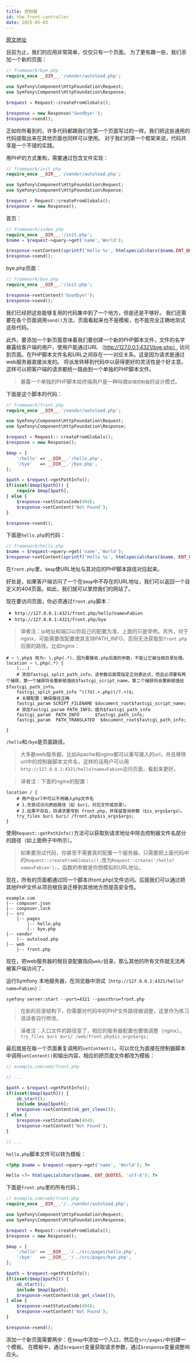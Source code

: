 ```yaml
---
title: 控制器
id: the-front-controller
date: 2025-05-03
---
```


[原文地址](https://symfony.com/doc/5.x/create_framework/front_controller.html)

目前为止，我们的应用非常简单，仅仅只有一个页面。
为了更有趣一些，我们添加一个新的页面：
```php
// framework/bye.php
require_once __DIR__.'/vendor/autoload.php';

use Symfony\Component\HttpFoundation\Request;
use Symfony\Component\HttpFoundation\Response;

$request = Request::createFromGlobals();

$response = new Response('Goodbye!');
$response->send();
```
正如你所看到的，许多代码都跟我们在第一个页面写过的一样。我们把这些通用的代码提取出来在其他页面也同样可以使用。
对于我们的第一个框架来说，代码共享是一个不错的实践。

用PHP的方式重构，需要通过包含文件实现：
```php
// framework/init.php
require_once __DIR__.'/vendor/autoload.php';

use Symfony\Component\HttpFoundation\Request;
use Symfony\Component\HttpFoundation\Reponse;

$request = Request::createFromGlobals();
$response = new Response();
```
首页：
```php
// framework/index.php
require_once __DIR__.'/init.php';
$name = $request->query->get('name','World');

$response->setContent(sprintf('Hello %s', htmlspecialchars($name,ENT_QUOTES,'utf-8')));
$response->send();
```
bye.php页面：
```php
// framework/bye.php
require_once __DIR__.'/init.php';

$response->setContent('Goodbye!');
$response->send();
```
我们已经把这些能够复用的代码集中到了一个地方，但是还是不够好。
我们还需要在各个页面调用`send()`方法，页面看起来也不是模板，也不能完全正确地测试这些代码。

此外，要添加一个新页面意味着我们要创建一个新的PHP脚本文件，文件的名字暴露给客户端的用户，使用户能通过URL （http://127.0.0.1:4321/bye.php） 访问到页面。在PHP脚本文件名和URL之间存在一一对应关系。这是因为请求是通过web服务器直接派发的。
将派发转移到代码中以获得更好的灵活性是个好主意。这样可以把客户端的请求都统一路由到一个单独的PHP脚本文件。

> 暴露一个单独的PHP脚本给终端用户是一种叫做`前端控制器`的设计模式。

下面是这个脚本的代码：
```php
// framework/front.php
require_once __DIR__.'/vendor/autoload.php';

use Symfony\Component\HttpFoundation\Request;
use Symfony\Component\HttpFoundation\Response;

$request = Request:: createFromGlobals();
$response = new Response();

$map = [
    '/hello' => __DIR__.'/hello.php',
    '/bye'   => __DIR__.'/bye.php',
];

$path = $request->getPathInfo();
if(isset($map[$path])) {
    require $map[$path];
} else {
    $response->setStatusCode(404);
    $response->setContent('Not Found');
}

$response->send();
```
下面是`hello.php`的代码：
```php
// framework/hello.php
$name = $request->query->get('name','World');
$response->setContent(sprintf('Hello %s', htmlspecialchars($name, ENT_QUOTES, 'utf-8')));
```
在`front.php`里，`$map`使URL地址与其对应的PHP脚本路径对应起来。

好处是，如果客户端访问了一个在`$map`中不存在的URL地址，我们可以返回一个自定义的404页面。如此，我们就可以掌控我们的网站了。

现在要访问页面，你必须通过`front.php`脚本：
- `http://127.0.0.1:4321/front.php/hello?name=Fabien`
- `http://127.0.0.1:4321/front.php/bye`

> 译者注：ip地址和端口以你自己的配置为准，上面的只是举例。另外，对于nginx，可能需要改配置使其支持PATH_INFO，否则无法获取到`front.php`后面的路径。比如nginx：
```
# ~ \.php$ 改为~ \.php(.*)，因为要接收.php后面的参数，不能让它被当做目录处理。
location ~ \.php(.*) {
    (...)
    # 添加fastcgi_split_path_info，该参数后面需指定正则表达式，而且必须要有两个捕获，第一个捕获将会重新赋值给$fastcgi_script_name，第二个捕获将会重新赋值给$fastcgi_path_info。
    fastcgi_split_path_info ^((?U).+.php)(/?.+)$;
    # 关键配置：确保路径正确
    fastcgi_param SCRIPT_FILENAME $document_root$fastcgi_script_name;
    # 添加fastcgi_param PATH_INFO，值为$fastcgi_path_info
    fastcgi_param  PATH_INFO      $fastcgi_path_info;  
    fastcgi_param  PATH_TRANSLATED  $document_root$fastcgi_path_info;

}
```

`/hello`和`/bye`是页面路径。

> 大多数web服务器，比如Apache和nginx都可以重写接入的url，并且移除url中的控制器脚本文件名，这样的话用户可以用`http://127.0.0.1:4321/hello?name=Fabien`访问页面，看起来更好。

>译者注：下面的nginx的配置：
```
location / {
    # 用户在url中可以不用输入php文件名
    # 1.先尝试访问原始路径（如 $uri，对应文件或目录）。
    # 2.如果不存在，将请求重写到 front.php，并保留查询参数（$is_args$args）。
    try_files $uri $uri/ /front.php$is_args$args;  
}
```

使用`Request::getPathInfo()`方法可以获取到请求地址中除去控制器文件名部分的路径（如上面例子中所示）。
> 如果要测试代码，你甚至不需要真的配置一个服务器。只需要把上面代码中的`Request::createFromGlobals();`改为`Request::create('/hello?name=Fabien');`，函数的参数是你想模拟的URL地址。

现在，所有的页面都通过同一个脚本(front.php)文件访问。后面我们可以通过把其他PHP文件从项目根目录迁移到其他地方而提高安全性。
```
example.com
|-- composer.json
|-- conposer.lock
|-- src
    |-- pages
        |-- hello.php
        |-- bye.php
|-- vendor
    |-- autoload.php
|-- web
    |-- front.php
```
现在，把web服务器的根目录配置指向`web/`目录，那么其他的所有文件就无法再被客户端访问了。

运行Symfony 本地服务器，在浏览器中测试（`http://127.0.0.1:4321/hello?name=Fabien`）：
```
symfony server:start --port=4321 --passthru=front.php
```
> 在新的目录结构下，你需要对代码中的PHP文件路径做调整，这里作为练习请读者自行修改。

> 译者注：入口文件的路径变了，相应的服务器配置也要做调整（nginx）。`try_files $uri $uri/ /web/front.php$is_args$args;`

最后就是在每一个页面重复调用的`setContent()`。可以优化为直接在控制器脚本中调用`setContent()`和输出内容，相应的把页面文件都改为模板：
```php
// example.com/web/front.php

// ...

$path = $request->getPathInfo();
if(isset($map[$path])) {
    ob_start();
    include $map[$path];
    $response->setContent(ob_get_clean());
} else {
    $response->setStatusCode(404);
    $response->setContent('Not Found');
}

// ...
```
`hello.php`脚本文件可以转为模板：
```php
<?php $name = $request->query->get('name', 'World'); ?>

Hello <?= htmlspecialchars($name, ENT_QUOTES, 'utf-8'); ?>
```
下面是`front.php`里的所有代码；
```php
// example.com/web/front.php
require_once __DIR__.'/../vendor/autoload.php';

use Symfony\Component\HttpFoundation\Request;
use Symfony\Component\HttpFoundation\Response;

$request = Request::createFromGlobals();
$response = new Response();

$map = [
    '/hello' => __DIR__.'/../src/pages/hello.php',
    '/bye'   => __DIR__.'/../src/pages/bye.php',
];

$path = $request->getPathInfo();
if(isset($map[$path])) {
    ob_start();
    include $map[$path];
    $response->setContent(ob_get_clean());
} else {
    $response->setStatusCode(404);
    $response->setContent('Not Found');
}

$response->send();
```
添加一个新页面需要两步：在`$map`中添加一个入口，然后在`src/pages/`中创建一个模板。
在模板中，通过`$request`变量获取请求参数，通过`$response`变量调整响应头。

